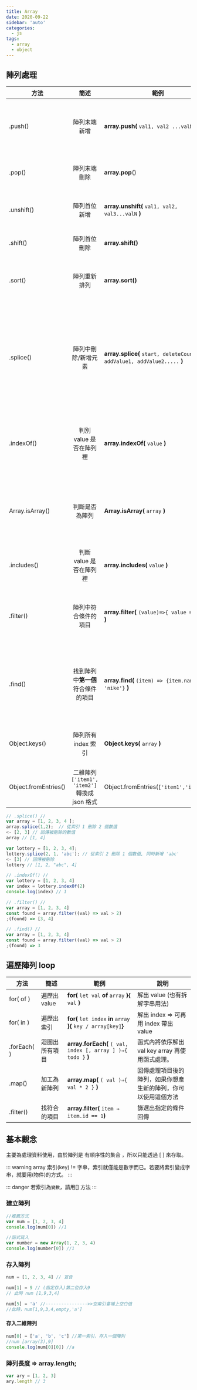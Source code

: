 ```yaml
---
title: Array
date: 2020-09-22
sidebar: 'auto'
categories:
  - js
tags:
  - array
  - object
---
```


## 陣列處理

| 方法                 |                      簡述                      | 範例                                                                    | 說明                                                                       | 回傳                             |
| -------------------- | :--------------------------------------------: | ----------------------------------------------------------------------- | -------------------------------------------------------------------------- | -------------------------------- |
| .push()              |                  陣列末端新增                  | **array.push(** `val1, val2 ...valN` **)**                              | 從陣列最末新增 value(一個/多個)。                                          | array 更新後長度                 |
| .pop()               |                  陣列末端刪除                  | **array.pop**()                                                         | 陣列中最後的 value 刪除                                                    | 被刪除的值                       |
| .unshift()           |                  陣列首位新增                  | **array.unshift(** `val1, val2, val3...valN` **)**                      | 陣列首位新增 1(數個)數值                                                   | 新的陣列長度                     |
| .shift()             |                  陣列首位刪除                  | **array.shift()**                                                       | 陣列第一位的值刪除                                                         | 被刪除的值                       |
| .sort()              |                  陣列重新排列                  | **array.sort()**                                                        | 重新排序陣列中的數值(依小到大)                                             | 重新後的陣列                     |
| .splice()            |              陣列中刪除/新增元素               | **array.splice(** `start, deleteCount, addValue1, addValue2.....` **)** | 陣列中的第幾位開始, 取幾位, 要增加的項目(數個)。無指刪除幾個，將後面全刪除 | 刪除的項目                       |
| .indexOf()           |            判別 value 是否在陣列裡             | **array.indexOf(** `value` **)**                                        | 回傳數值在陣列中的**索引**，不存在 回傳 -1                                 | 回傳所在的索引位置 or -1(不存在) |
| Array.isArray()      |                 判斷是否為陣列                 | **Array.isArray(** `array` **)**                                        | typeof 無法判斷陣列，可以用此判別是否為陣列                                | true or false                    |
| .includes()          |            判斷 value 是否在陣列裡             | **array.includes(** `value` **)**                                       | 確認是否存陣列之中                                                         | true or false                    |
| .filter()            |              陣列中符合條件的項目              | **array.filter(** `(value)=>{ value === ? }` **)**                      | 符合條件之項目，集合到一個新的陣列回傳。                                   | 符合 true 的陣列                 |
| .find()              |       找到陣列中**第一個**符合條件的項目       | **array.find(** `(item) => {item.name === 'nike'}` **)**                | 方法會回傳第一個滿足所提供之測試函式的元素值。                             | 符合條件的項目                   |
| Object.keys()        |              陣列所有 index 索引               | **Object.keys(** `array` **)**                                          | 找出物件/陣列的所有索引值                                                  | 陣列(索引放入陣列回)             |
| Object.fromEntries() | 二維陣列 `['item1', 'item2']` 轉換成 json 格式 | Object.fromEntries(`['item1','item2']`)                                 | --                                                                         | --                               |

```js
// .splice() //
var array = [1, 2, 3, 4 ];
array.splice(1,2);  // 從索引 1 刪除 2 個數值
<- [2, 3] // 回傳被刪除的數值
array // [1, 4]

var lottery = [1, 2, 3, 4];
lottery.splice(2, 1, 'abc'); // 從索引 2 刪除 1 個數值, 同時新增 'abc'
<- [3] // 回傳被刪除
lottery // [1, 2, "abc", 4]
```

```js
// .indexOf() //
var lottery = [1, 2, 3, 4]
var index = lottery.indexOf(2)
console.log(index) // 1
```

```js
// .filter() //
var array = [1, 2, 3, 4]
const found = array.filter((val) => val > 2)
;(found) => [3, 4]
```

```js
// .find() //
var array = [1, 2, 3, 4]
const found = array.filter((val) => val > 2)
;(found) => 3
```

## 遍歷陣列 loop

| 方法        | 簡述           | 範例                                                               | 說明                                                           |
| ----------- | -------------- | ------------------------------------------------------------------ | -------------------------------------------------------------- |
| for( of )   | 遍歷出 value   | **for(** `let val` **of** `array` **){** `val` **}**               | 解出 value (也有拆解字串用法)                                  |
| for( in )   | 遍歷出 索引    | **for(** `let index` **in** `array` **){** `key / array[key]`**}** | 解出 index ⇒ 可再用 index 帶出 value                           |
| .forEach( ) | 迴圈出所有項目 | **array.forEach(** `( val, index [, array ] )⇒{ todo }` **)**      | 函式內將依序解出 val key array 再使用函式處理。                |
| .map()      | 加工為新陣列   | **array.map(** `( val )⇒{ val * 2 }` **)**                         | 回傳處理項目後的陣列，如果你想產生新的陣列，你可以使用這個方法 |
| .filter()   | 找符合的項目   | **array.filter(** `item ⇒ item.id == 1`**)**                       | 篩選出指定的條件回傳                                           |

## 基本觀念

主要為處理資料使用，由於陣列是 有順序性的集合 ，所以只能透過 [ ] 來存取。

::: warning
array 索引(key) != 字串，索引就僅能是數字而已。若要將索引變成字串，就要用(物件)的方式。
:::

::: danger
若索引為`變數`，請用[] 方法
:::

### 建立陣列

```js
//推薦方式
var num = [1, 2, 3, 4]
console.log(num[0]) //1

//函式寫入
var number = new Array(1, 2, 3, 4)
console.log(number[0]) //1
```

### 存入陣列

```js
num = [1, 2, 3, 4] // 宣告

num[1] = 9 // (指定存入)第二位存入9
// 此時 num [1,9,3,4]

num[5] = 'a' //---------------->>空索引會補上空白值
//此時，num[1,9,3,4,empty,'a']
```

#### 存入二維陣列

```js
num[0] = ['a', 'b', 'c'] //第一索引，存入一個陣列
//num [array(3),9]
console.log(num[0][0]) //a
```

### 陣列長度 ⇒ array.length;

```js
var ary = [1, 2, 3]
ary.length // 3
```
